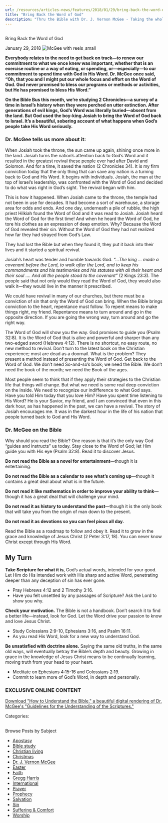 ```yaml
---
url: /resources/articles-news/features/2018/01/29/bring-back-the-word-of-god
title: "Bring Back the Word of God"
description: "Thru the Bible with Dr. J. Vernon McGee - Taking the whole Word to the whole world"
---
```







## 
 Bring Back the Word of God


January 29, 2018
![McGee with reels_small](https://ttb.org/images/default-source/Features-and-News/mcgee-with-reels_small.jpg?sfvrsn=d2911d16_0 "McGee with reels_small")




**Everybody relates to the need to get back on track—to renew our commitment to what we once knew was important, whether that is an exercise routine or a way of eating, or spending, or—especially—to our commitment to spend time with God in His Word. Dr. McGee once said, “Oh, that you and I might put our whole focus and effort on the Word of God. God never promised to bless our programs or methods or activities, but He has promised to bless His Word.”** 


**On the Bible Bus this month, we’re studying 2 Chronicles—a survey of a time in Israel’s history when they were perched on utter extinction. After generations of evil kings, God’s Word was literally buried—absent from the land. But God used the boy-king Josiah to bring the Word of God back to Israel. It’s a beautiful, sobering account of what happens when God’s people take His Word seriously.**


### Dr. McGee tells us more about it:


 


When Josiah took the throne, the sun came up again, shining once more in the land. Josiah turns the nation’s attention back to God’s Word and it resulted in the greatest revival these people ever had after David and Solomon. And for a time, it saved the nation (2 Chronicles 34). It is my firm conviction today that the only thing that can save any nation is a turning back to God and His Word. It begins with individuals. Josiah, the man at the top of Israel’s leadership, was confronted with the Word of God and decided to do what was right in God’s sight. The revival began with him. 


This is how it happened. When Josiah came to the throne, the temple had not been in use for decades. It had become a sort of warehouse, a storage area for odds and ends. And one day, underneath a pile of rubble, the high priest Hilkiah found the Word of God and it was read to Josiah. Josiah heard the Word of God for the first time! And when he heard the Word of God, he tore his clothes as an expression of deep emotion. Why? Because the Word of God revealed their sin. Without the Word of God they had not realized how far they had strayed from God’s Law. 


They had lost the Bible but when they found it, they put it back into their lives and it started a spiritual revival.


Josiah’s heart was tender and humble towards God. *“…The king … made a covenant before the Lord, to walk after the Lord, and to keep his commandments and his testimonies and his statutes with all their heart and their soul …. And all the people stood to the covenant”* (2 Kings 23:3). The people said that not only would they read the Word of God, they would also walk it—they would live in the manner it prescribed. 


We could have revival in many of our churches, but there must be a conviction of sin that only the Word of God can bring. When the Bible brings conviction to the heart, repentance must follow. To repent means to make things right, my friend. Repentance means to turn around and go in the opposite direction. If you are going the wrong way, turn around and go the right way. 


The Word of God will show you the way. God promises to guide you (Psalm 32:8). It is the Word of God that is alive and powerful and sharper than any two-edged sword (Hebrews 4:12). There is no shortcut, no easy route, no new method to revival. Don’t turn to the latest book on the Christian experience; most are dead as a doornail. What is the problem? They present a method instead of presenting the Word of God. Get back to the Word of God. We don’t need So-and-so’s book; we need the Bible. We don’t need the book of the month; we need the Book of the ages. 


Most people seem to think that if they apply their strategies to the Christian life that things will change. But what we need is some real deep conviction on the inside. We need to recognize our indifference to what God says. Have you told Him today that you love Him? Have you spent time listening to His Word? He is your Savior, my friend, and I am convinced that even in this dark hour, as has happened in the past, we can have a revival. The story of Josiah encourages me. It was in the darkest hour in the life of his nation that people turned back to God and His Word. 


### Dr. McGee on the Bible


Why should you read the Bible? One reason is that it’s the only way God “guides and instructs” us today. Stay close to the Word of God; let Him guide you with His eye (Psalm 32:8). Read it to discover Jesus.


**Do not read the Bible as a novel for entertainment**—though it is entertaining. 


**Do not read the Bible as a calendar to see what’s coming up**—though it contains a great deal about what is in the future. 


**Do not read it like mathematics in order to improve your ability to think**—though it has a great deal that will challenge your mind. 


**Do not read it as history to understand the past**—though it is the only book that will take you from the origin of man down to the present.


**Do not read it as devotions so you can feel pious all day.** 


Read the Bible as a roadmap to follow and obey it. Read it to grow in the grace and knowledge of Jesus Christ (2 Peter 3:17, 18). You can never know Christ except through His Word.


## My Turn


**Take Scripture for what it is**, God’s actual words, intended for your good. Let Him do His intended work with His sharp and active Word, penetrating deeper than any deception of sin has ever gone. 


* Pray Hebrews 4:12 and 2 Timothy 3:16.
* Have you felt unsettled by any passages of Scripture? Ask the Lord to show you why.


**Check your motivation.** The Bible is not a handbook. Don’t search it to find a better life—instead, look for God. Let the Word drive your passion to know and love Jesus Christ. 


* Study Colossians 2:9-10, Ephesians 3:16, and Psalm 16:11.
* As you read His Word, look for a new way to understand God.


**Be unsatisfied with doctrine alone.** Saying the same old truths, in the same old ways, will eventually betray the Bible’s depth and beauty. Growing in grace in the knowledge of Jesus Christ means to be continually learning, moving truth from your head to your heart. 


* Meditate on Ephesians 4:15-16 and Colossians 2:19.
* Commit to learn more of God’s Word, in depth and personally.


 


### EXCLUSIVE ONLINE CONTENT


[Download "How to Understand the Bible," a beautiful digital rendering of Dr. McGee's "Guidelines for the Understanding of the Scriptures."](/docs/default-source/Booklets/how-to-understand-the-bible_ttb.pdf?sfvrsn=c29d1d16_2 "Download 'How to Understand the Bible,' a beautiful digital rendering of Dr. McGee's 'Guidelines for the Understanding of the Scriptures.'")



Categories: 









## 
 Browse Posts by Subject


* [Apostasy](/resources/articles-news/-in-tags/tags/Apostasy)
* [Bible study](/resources/articles-news/-in-tags/tags/Bible-study)
* [Christian living](/resources/articles-news/-in-tags/tags/Christian-living)
* [Christmas](/resources/articles-news/-in-tags/tags/Christmas)
* [Dr. J. Vernon McGee](/resources/articles-news/-in-tags/tags/Dr-J-Vernon-McGee)
* [Easter](/resources/articles-news/-in-tags/tags/easter)
* [Faith](/resources/articles-news/-in-tags/tags/Faith)
* [Gregg Harris](/resources/articles-news/-in-tags/tags/Gregg-Harris)
* [International](/resources/articles-news/-in-tags/tags/International)
* [Prayer](/resources/articles-news/-in-tags/tags/prayer)
* [Prophecy](/resources/articles-news/-in-tags/tags/Prophecy)
* [Salvation](/resources/articles-news/-in-tags/tags/Salvation)
* [Sin](/resources/articles-news/-in-tags/tags/sin)
* [Suffering & Comfort](/resources/articles-news/-in-tags/tags/Suffering-Comfort)
* [Worship](/resources/articles-news/-in-tags/tags/worship)






